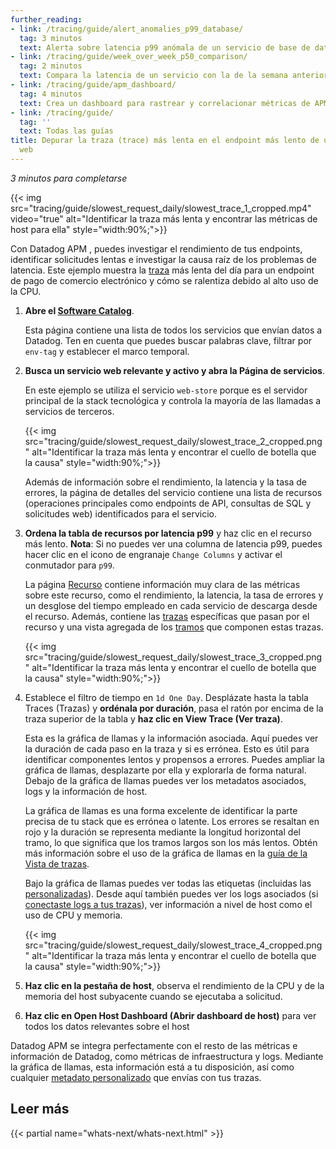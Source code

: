 ```yaml
---
further_reading:
- link: /tracing/guide/alert_anomalies_p99_database/
  tag: 3 minutos
  text: Alerta sobre latencia p99 anómala de un servicio de base de datos
- link: /tracing/guide/week_over_week_p50_comparison/
  tag: 2 minutos
  text: Compara la latencia de un servicio con la de la semana anterior
- link: /tracing/guide/apm_dashboard/
  tag: 4 minutos
  text: Crea un dashboard para rastrear y correlacionar métricas de APM
- link: /tracing/guide/
  tag: ''
  text: Todas las guías
title: Depurar la traza (trace) más lenta en el endpoint más lento de un servicio
  web
---
```


_3 minutos para completarse_

{{< img src="tracing/guide/slowest_request_daily/slowest_trace_1_cropped.mp4" video="true" alt="Identificar la traza más lenta y encontrar las métricas de host para ella" style="width:90%;">}}

Con Datadog APM , puedes investigar el rendimiento de tus endpoints, identificar solicitudes lentas e investigar la causa raíz de los problemas de latencia. Este ejemplo muestra la [traza][1] más lenta del día para un endpoint de pago de comercio electrónico y cómo se ralentiza debido al alto uso de la CPU.

1. **Abre el [Software Catalog][2]**.

   Esta página contiene una lista de todos los servicios que envían datos a Datadog. Ten en cuenta que puedes buscar palabras clave, filtrar por `env-tag` y establecer el marco temporal.

2. **Busca un servicio web relevante y activo y abra la Página de servicios**.

   En este ejemplo se utiliza el servicio `web-store` porque es el servidor principal de la stack tecnológica y controla la mayoría de las llamadas a servicios de terceros.

    {{< img src="tracing/guide/slowest_request_daily/slowest_trace_2_cropped.png" alt="Identificar la traza más lenta y encontrar el cuello de botella que la causa" style="width:90%;">}}

   Además de información sobre el rendimiento, la latencia y la tasa de errores, la página de detalles del servicio contiene una lista de recursos (operaciones principales como endpoints de API, consultas de SQL y solicitudes web) identificados para el servicio.

3. **Ordena la tabla de recursos por latencia p99** y haz clic en el recurso más lento.
    **Nota**: Si no puedes ver una columna de latencia p99, puedes hacer clic en el icono de engranaje `Change Columns` y activar el conmutador para `p99`.

   La página [Recurso][4] contiene información muy clara de las métricas sobre este recurso, como el rendimiento, la latencia, la tasa de errores y un desglose del tiempo empleado en cada servicio de descarga desde el recurso. Además, contiene las [trazas][1] específicas que pasan por el recurso y una vista agregada de los [tramos][5] que componen estas trazas.

     {{< img src="tracing/guide/slowest_request_daily/slowest_trace_3_cropped.png" alt="Identificar la traza más lenta y encontrar el cuello de botella que la causa" style="width:90%;">}}

4. Establece el filtro de tiempo en `1d One Day`. Desplázate hasta la tabla Traces (Trazas) y **ordénala por duración**, pasa el ratón por encima de la traza superior de la tabla y **haz clic en View Trace (Ver traza)**.

   Esta es la gráfica de llamas y la información asociada. Aquí puedes ver la duración de cada paso en la traza y si es errónea. Esto es útil para identificar componentes lentos y propensos a errores. Puedes ampliar la gráfica de llamas, desplazarte por ella y explorarla de forma natural. Debajo de la gráfica de llamas puedes ver los metadatos asociados, logs y la información de host.

   La gráfica de llamas es una forma excelente de identificar la parte precisa de tu stack que es errónea o latente. Los errores se resaltan en rojo y la duración se representa mediante la longitud horizontal del tramo, lo que significa que los tramos largos son los más lentos. Obtén más información sobre el uso de la gráfica de llamas en la [guía de la Vista de trazas][6].

   Bajo la gráfica de llamas puedes ver todas las etiquetas (incluidas las [personalizadas][7]). Desde aquí también puedes ver los logs asociados (si [conectaste logs a tus trazas][8]), ver información a nivel de host como el uso de CPU y memoria.

    {{< img src="tracing/guide/slowest_request_daily/slowest_trace_4_cropped.png" alt="Identificar la traza más lenta y encontrar el cuello de botella que la causa" style="width:90%;">}}

5. **Haz clic en la pestaña de host**, observa el rendimiento de la CPU y de la memoria del host subyacente cuando se ejecutaba a solicitud.
6. **Haz clic en Open Host Dashboard (Abrir dashboard de host)** para ver todos los datos relevantes sobre el host

Datadog APM se integra perfectamente con el resto de las métricas e información de Datadog, como métricas de infraestructura y logs. Mediante la gráfica de llamas, esta información está a tu disposición, así como cualquier [metadato personalizado][7] que envías con tus trazas.

## Leer más

{{< partial name="whats-next/whats-next.html" >}}

[1]: /es/tracing/glossary/#trace
[2]: https://app.datadoghq.com/services
[3]: /es/tracing/glossary/#services
[4]: /es/tracing/glossary/#resources
[5]: /es/tracing/glossary/#spans
[6]: /es/tracing/trace_explorer/trace_view/?tab=spanmetadata
[7]: /es/tracing/guide/adding_metadata_to_spans/
[8]: /es/tracing/other_telemetry/connect_logs_and_traces/